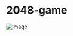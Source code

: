 # 2048-game

![image](https://github.com/RawwBear/2048-game/assets/110745124/ad15d57a-d8a6-433b-a0c6-dfa54a2e7a2e)
